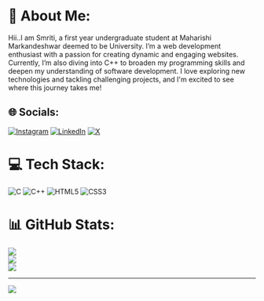 # 💫 About Me:
Hii..I am Smriti, a first year undergraduate student at Maharishi Markandeshwar deemed to be University. I’m a web development enthusiast with a passion for creating dynamic and engaging websites. Currently, I’m also diving into C++ to broaden my programming skills and deepen my understanding of software development. I love exploring new technologies and tackling challenging projects, and I'm excited to see where this journey takes me!


## 🌐 Socials:
[![Instagram](https://img.shields.io/badge/Instagram-%23E4405F.svg?logo=Instagram&logoColor=white)](https://instagram.com/smriti_jha45) [![LinkedIn](https://img.shields.io/badge/LinkedIn-%230077B5.svg?logo=linkedin&logoColor=white)](https://linkedin.com/in/smritijha45) [![X](https://img.shields.io/badge/X-black.svg?logo=X&logoColor=white)](https://x.com/jha_smriti14) 

# 💻 Tech Stack:
![C](https://img.shields.io/badge/c-%2300599C.svg?style=for-the-badge&logo=c&logoColor=white) ![C++](https://img.shields.io/badge/c++-%2300599C.svg?style=for-the-badge&logo=c%2B%2B&logoColor=white) ![HTML5](https://img.shields.io/badge/html5-%23E34F26.svg?style=for-the-badge&logo=html5&logoColor=white) ![CSS3](https://img.shields.io/badge/css3-%231572B6.svg?style=for-the-badge&logo=css3&logoColor=white)
# 📊 GitHub Stats:
![](https://github-readme-stats.vercel.app/api?username=Smritijha45&theme=dark&hide_border=false&include_all_commits=false&count_private=false)<br/>
![](https://github-readme-streak-stats.herokuapp.com/?user=Smritijha45&theme=dark&hide_border=false)<br/>
![](https://github-readme-stats.vercel.app/api/top-langs/?username=Smritijha45&theme=dark&hide_border=false&include_all_commits=false&count_private=false&layout=compact)

---
[![](https://visitcount.itsvg.in/api?id=Smritijha45&icon=0&color=0)](https://visitcount.itsvg.in)

<!-- Proudly created with GPRM ( https://gprm.itsvg.in ) -->
